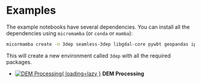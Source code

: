 # Examples

The example notebooks have several dependencies. You can install all the dependencies
using `micromamba` (or `conda` or `mamba`):

```bash
micormamba create -n 3dep seamless-3dep libgdal-core pywbt geopandas ipykernel ipywidgets
```

This will create a new environment called `3dep` with all the required packages.

<div class="grid cards" markdown>

- [![DEM Processing](images/dem.png){ loading=lazy }](dem.ipynb "DEM Processing") **DEM
    Processing**

</div>
